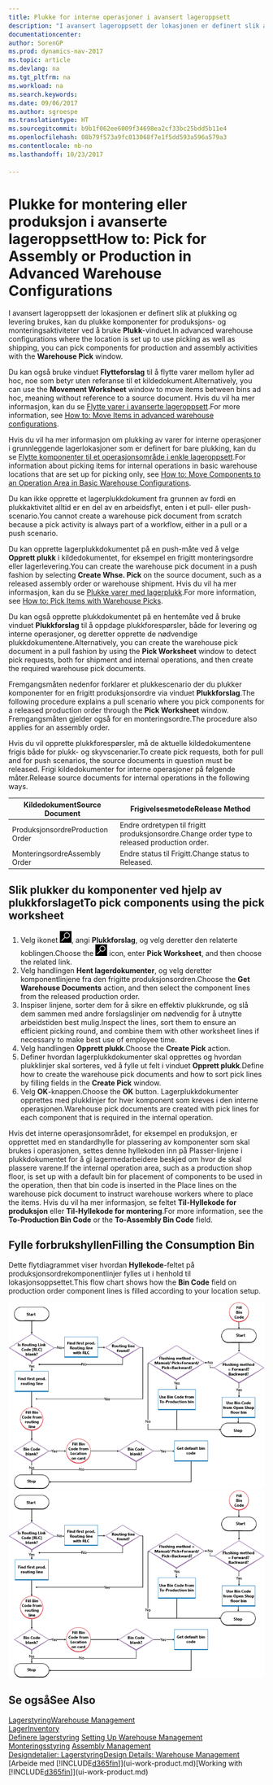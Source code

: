 ```yaml
---
title: Plukke for interne operasjoner i avansert lageroppsett
description: "I avansert lageroppsett der lokasjonen er definert slik at plukking og levering brukes, kan du plukke komponenter for produksjons- og monteringsaktiviteter ved å bruke **Plukk**-vinduet."
documentationcenter: 
author: SorenGP
ms.prod: dynamics-nav-2017
ms.topic: article
ms.devlang: na
ms.tgt_pltfrm: na
ms.workload: na
ms.search.keywords: 
ms.date: 09/06/2017
ms.author: sgroespe
ms.translationtype: HT
ms.sourcegitcommit: b9b1f062ee6009f34698ea2cf33bc25bdd5b11e4
ms.openlocfilehash: 08b79f573a9fc013068f7e1f5dd593a596a579a3
ms.contentlocale: nb-no
ms.lasthandoff: 10/23/2017

---
```

# <a name="how-to-pick-for-assembly-or-production-in-advanced-warehouse-configurations"></a><span data-ttu-id="2add5-103">Plukke for montering eller produksjon i avanserte lageroppsett</span><span class="sxs-lookup"><span data-stu-id="2add5-103">How to: Pick for Assembly or Production in Advanced Warehouse Configurations</span></span>
<span data-ttu-id="2add5-104">I avansert lageroppsett der lokasjonen er definert slik at plukking og levering brukes, kan du plukke komponenter for produksjons- og monteringsaktiviteter ved å bruke **Plukk**-vinduet.</span><span class="sxs-lookup"><span data-stu-id="2add5-104">In advanced warehouse configurations where the location is set up to use picking as well as shipping, you can pick components for production and assembly activities with the **Warehouse Pick** window.</span></span>  

<span data-ttu-id="2add5-105">Du kan også bruke vinduet **Flytteforslag** til å flytte varer mellom hyller ad hoc, noe som betyr uten referanse til et kildedokument.</span><span class="sxs-lookup"><span data-stu-id="2add5-105">Alternatively, you can use the **Movement Worksheet** window to move items between bins ad hoc, meaning without reference to a source document.</span></span> <span data-ttu-id="2add5-106">Hvis du vil ha mer informasjon, kan du se [Flytte varer i avanserte lageroppsett](warehouse-how-to-move-items-in-advanced-warehousing.md).</span><span class="sxs-lookup"><span data-stu-id="2add5-106">For more information, see [How to: Move Items in advanced warehouse configurations](warehouse-how-to-move-items-in-advanced-warehousing.md).</span></span>  

<span data-ttu-id="2add5-107">Hvis du vil ha mer informasjon om plukking av varer for interne operasjoner i grunnleggende lagerlokasjoner som er definert for bare plukking, kan du se [Flytte komponenter til et operasjonsområde i enkle lageroppsett](warehouse-how-to-move-components-to-an-operation-area-in-basic-warehousing.md).</span><span class="sxs-lookup"><span data-stu-id="2add5-107">For information about picking items for internal operations in basic warehouse locations that are set up for picking only, see [How to: Move Components to an Operation Area in Basic Warehouse Configurations](warehouse-how-to-move-components-to-an-operation-area-in-basic-warehousing.md).</span></span>  

<span data-ttu-id="2add5-108">Du kan ikke opprette et lagerplukkdokument fra grunnen av fordi en plukkaktivitet alltid er en del av en arbeidsflyt, enten i et pull- eller push-scenario.</span><span class="sxs-lookup"><span data-stu-id="2add5-108">You cannot create a warehouse pick document from scratch because a pick activity is always part of a workflow, either in a pull or a push scenario.</span></span>  

<span data-ttu-id="2add5-109">Du kan opprette lagerplukkdokumentet på en push-måte ved å velge **Opprett plukk** i kildedokumentet, for eksempel en frigitt monteringsordre eller lagerlevering.</span><span class="sxs-lookup"><span data-stu-id="2add5-109">You can create the warehouse pick document in a push fashion by selecting **Create Whse. Pick** on the source document, such as a released assembly order or warehouse shipment.</span></span> <span data-ttu-id="2add5-110">Hvis du vil ha mer informasjon, kan du se [Plukke varer med lagerplukk](warehouse-how-to-pick-items-for-warehouse-shipment.md).</span><span class="sxs-lookup"><span data-stu-id="2add5-110">For more information, see [How to: Pick Items with Warehouse Picks](warehouse-how-to-pick-items-for-warehouse-shipment.md).</span></span>  

<span data-ttu-id="2add5-111">Du kan også opprette plukkdokumentet på en hentemåte ved å bruke vinduet **Plukkforslag** til å oppdage plukkforespørsler, både for levering og interne operasjoner, og deretter opprette de nødvendige plukkdokumentene.</span><span class="sxs-lookup"><span data-stu-id="2add5-111">Alternatively, you can create the warehouse pick document in a pull fashion by using the **Pick Worksheet** window to detect pick requests, both for shipment and internal operations, and then create the required warehouse pick documents.</span></span>  

<span data-ttu-id="2add5-112">Fremgangsmåten nedenfor forklarer et plukkescenario der du plukker komponenter for en frigitt produksjonsordre via vinduet **Plukkforslag**.</span><span class="sxs-lookup"><span data-stu-id="2add5-112">The following procedure explains a pull scenario where you pick components for a released production order through the **Pick Worksheet** window.</span></span> <span data-ttu-id="2add5-113">Fremgangsmåten gjelder også for en monteringsordre.</span><span class="sxs-lookup"><span data-stu-id="2add5-113">The procedure also applies for an assembly order.</span></span>  

<span data-ttu-id="2add5-114">Hvis du vil opprette plukkforespørsler, må de aktuelle kildedokumentene frigis både for plukk- og skyvscenarier.</span><span class="sxs-lookup"><span data-stu-id="2add5-114">To create pick requests, both for pull and for push scenarios, the source documents in question must be released.</span></span> <span data-ttu-id="2add5-115">Frigi kildedokumenter for interne operasjoner på følgende måter.</span><span class="sxs-lookup"><span data-stu-id="2add5-115">Release source documents for internal operations in the following ways.</span></span>  

|<span data-ttu-id="2add5-116">Kildedokument</span><span class="sxs-lookup"><span data-stu-id="2add5-116">Source Document</span></span>|<span data-ttu-id="2add5-117">Frigivelsesmetode</span><span class="sxs-lookup"><span data-stu-id="2add5-117">Release Method</span></span>|  
|---------------------|--------------------|  
|<span data-ttu-id="2add5-118">Produksjonsordre</span><span class="sxs-lookup"><span data-stu-id="2add5-118">Production Order</span></span>|<span data-ttu-id="2add5-119">Endre ordretypen til frigitt produksjonsordre.</span><span class="sxs-lookup"><span data-stu-id="2add5-119">Change order type to released production order.</span></span>|  
|<span data-ttu-id="2add5-120">Monteringsordre</span><span class="sxs-lookup"><span data-stu-id="2add5-120">Assembly Order</span></span>|<span data-ttu-id="2add5-121">Endre status til Frigitt.</span><span class="sxs-lookup"><span data-stu-id="2add5-121">Change status to Released.</span></span>|  

## <a name="to-pick-components-using-the-pick-worksheet"></a><span data-ttu-id="2add5-122">Slik plukker du komponenter ved hjelp av plukkforslaget</span><span class="sxs-lookup"><span data-stu-id="2add5-122">To pick components using the pick worksheet</span></span>  
1.  <span data-ttu-id="2add5-123">Velg ikonet ![Søk etter side eller rapport](media/ui-search/search_small.png "Søk etter side eller rapport"), angi **Plukkforslag**, og velg deretter den relaterte koblingen.</span><span class="sxs-lookup"><span data-stu-id="2add5-123">Choose the ![Search for Page or Report](media/ui-search/search_small.png "Search for Page or Report icon") icon, enter **Pick Worksheet**, and then choose the related link.</span></span>  
2.  <span data-ttu-id="2add5-124">Velg handlingen **Hent lagerdokumenter**, og velg deretter komponentlinjene fra den frigitte produksjonsordren.</span><span class="sxs-lookup"><span data-stu-id="2add5-124">Choose the **Get Warehouse Documents** action, and then select the component lines from the released production order.</span></span>  
3.  <span data-ttu-id="2add5-125">Inspiser linjene, sorter dem for å sikre en effektiv plukkrunde, og slå dem sammen med andre forslagslinjer om nødvendig for å utnytte arbeidstiden best mulig.</span><span class="sxs-lookup"><span data-stu-id="2add5-125">Inspect the lines, sort them to ensure an efficient picking round, and combine them with other worksheet lines if necessary to make best use of employee time.</span></span>  
4.  <span data-ttu-id="2add5-126">Velg handlingen **Opprett plukk**.</span><span class="sxs-lookup"><span data-stu-id="2add5-126">Choose the **Create Pick** action.</span></span>  
5.  <span data-ttu-id="2add5-127">Definer hvordan lagerplukkdokumenter skal opprettes og hvordan plukklinjer skal sorteres, ved å fylle ut felt i vinduet **Opprett plukk**.</span><span class="sxs-lookup"><span data-stu-id="2add5-127">Define how to create the warehouse pick documents and how to sort pick lines by filling fields in the **Create Pick** window.</span></span>  
6.  <span data-ttu-id="2add5-128">Velg **OK**-knappen.</span><span class="sxs-lookup"><span data-stu-id="2add5-128">Choose the **OK** button.</span></span> <span data-ttu-id="2add5-129">Lagerplukkdokumenter opprettes med plukklinjer for hver komponent som kreves i den interne operasjonen.</span><span class="sxs-lookup"><span data-stu-id="2add5-129">Warehouse pick documents are created with pick lines for each component that is required in the internal operation.</span></span>  

<span data-ttu-id="2add5-130">Hvis det interne operasjonsområdet, for eksempel en produksjon, er opprettet med en standardhylle for plassering av komponenter som skal brukes i operasjonen, settes denne hyllekoden inn på Plasser-linjene i plukkdokumentet for å gi lagermedarbeidere beskjed om hvor de skal plassere varene.</span><span class="sxs-lookup"><span data-stu-id="2add5-130">If the internal operation area, such as a production shop floor, is set up with a default bin for placement of components to be used in the operation, then that bin code is inserted in the Place lines on the warehouse pick document to instruct warehouse workers where to place the items.</span></span> <span data-ttu-id="2add5-131">Hvis du vil ha mer informasjon, se feltet **Til-Hyllekode for produksjon** eller **Til-Hyllekode for montering**.</span><span class="sxs-lookup"><span data-stu-id="2add5-131">For more information, see the **To-Production Bin Code** or the **To-Assembly Bin Code** field.</span></span>

## <a name="filling-the-consumption-bin"></a><span data-ttu-id="2add5-132">Fylle forbrukshyllen</span><span class="sxs-lookup"><span data-stu-id="2add5-132">Filling the Consumption Bin</span></span>
<span data-ttu-id="2add5-133">Dette flytdiagrammet viser hvordan **Hyllekode**-feltet på produksjonsordrekomponentlinjer fylles ut i henhold til lokasjonsoppsettet.</span><span class="sxs-lookup"><span data-stu-id="2add5-133">This flow chart shows how the **Bin Code** field on production order component lines is filled according to your location setup.</span></span>

<span data-ttu-id="2add5-134">![Flytskjema for hylle](media/binflow.png "BinFlow")</span><span class="sxs-lookup"><span data-stu-id="2add5-134">![Bin flow chart](media/binflow.png "BinFlow")</span></span>  

## <a name="see-also"></a><span data-ttu-id="2add5-135">Se også</span><span class="sxs-lookup"><span data-stu-id="2add5-135">See Also</span></span>
[<span data-ttu-id="2add5-136">Lagerstyring</span><span class="sxs-lookup"><span data-stu-id="2add5-136">Warehouse Management</span></span>](warehouse-manage-warehouse.md)  
[<span data-ttu-id="2add5-137">Lager</span><span class="sxs-lookup"><span data-stu-id="2add5-137">Inventory</span></span>](inventory-manage-inventory.md)  
<span data-ttu-id="2add5-138">[Definere lagerstyring](warehouse-setup-warehouse.md)   </span><span class="sxs-lookup"><span data-stu-id="2add5-138">[Setting Up Warehouse Management](warehouse-setup-warehouse.md)   </span></span>  
<span data-ttu-id="2add5-139">[Monteringsstyring](assembly-assemble-items.md)  </span><span class="sxs-lookup"><span data-stu-id="2add5-139">[Assembly Management](assembly-assemble-items.md)  </span></span>  
[<span data-ttu-id="2add5-140">Designdetaljer: Lagerstyring</span><span class="sxs-lookup"><span data-stu-id="2add5-140">Design Details: Warehouse Management</span></span>](design-details-warehouse-management.md)  
<span data-ttu-id="2add5-141">[Arbeide med [!INCLUDE[d365fin](includes/d365fin_md.md)]](ui-work-product.md)</span><span class="sxs-lookup"><span data-stu-id="2add5-141">[Working with [!INCLUDE[d365fin](includes/d365fin_md.md)]](ui-work-product.md)</span></span>

